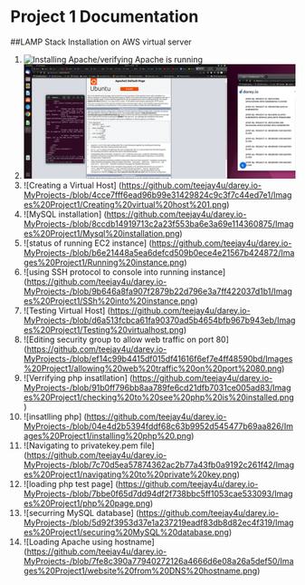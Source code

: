 # Project 1 Documentation 
##LAMP Stack Installation on AWS virtual server 

1. ![Installing Apache/verifying Apache is running](Apache%20Running%20.png)
1. ![Apache default page with public IP](/Images%20Project1/Apache%20default%20page.png)
1.  ![Creating a Virtual Host]
    (https://github.com/teejay4u/darey.io-MyProjects-/blob/4cce7fff6ead96b99e31429824c9c3f7c44ed7e1/Images%20Project1/Creating%20virtual%20host%201.png)
1.  ![MySQL installation]
    (https://github.com/teejay4u/darey.io-MyProjects-/blob/8ccdb14919713c2a23f553ba6e3a69e114360875/Images%20Project1/Mysql%20installation.png)
1.  ![status of running EC2 instance]
    (https://github.com/teejay4u/darey.io-MyProjects-/blob/b6e21448a5ea6defcd509b0ece4e21567b424872/Images%20Project1/Running%20instance.png)
1.  ![using SSH protocol to console into running instance]
    (https://github.com/teejay4u/darey.io-MyProjects-/blob/9b646a8fa907f2879b22d796e3a7ff422037d1b1/Images%20Project1/SSh%20into%20instance.png)
1.  ![Testing Virtual Host]
    (https://github.com/teejay4u/darey.io-MyProjects-/blob/d6a513fcbca61fa90370ad5b4654bfb967b943eb/Images%20Project1/Testing%20virtualhost.png)
1.  ![Editing security group to allow web traffic on port 80]
    (https://github.com/teejay4u/darey.io-MyProjects-/blob/ef14c99b4415df015df41616f6ef7e4ff48590bd/Images%20Project1/allowing%20web%20traffic%20on%20port%2080.png)
1.  ![Verrifying php insatllation]
    (https://github.com/teejay4u/darey.io-MyProjects-/blob/91b0ff796bb8aa789fe6cd21dfb7031ce005ad83/Images%20Project1/checking%20to%20see%20php%20is%20installed.png)
1.  ![insatlling php]
    (https://github.com/teejay4u/darey.io-MyProjects-/blob/04e4d2b5394fddf68c63b9952d545477b69aa826/Images%20Project1/installing%20php%20.png)
1.  ![Navigating to privatekey.pem file]
    (https://github.com/teejay4u/darey.io-MyProjects-/blob/7c70d5ea57874362ac2b77a43fb0a9192c261f42/Images%20Project1/navigating%20to%20private%20key.png)
1.  ![loading php test page]
    (https://github.com/teejay4u/darey.io-MyProjects-/blob/7bbe0f65d7dd94df2f738bbc5ff1053cae533093/Images%20Project1/php%20page.png)
1.  ![securring MySQL database]
    (https://github.com/teejay4u/darey.io-MyProjects-/blob/5d92f3953d37e1a237219eadf83db8d82ec4f319/Images%20Project1/securing%20MySQL%20database.png)
1.  ![Loading Apache using hostname]
    (https://github.com/teejay4u/darey.io-MyProjects-/blob/7fe8c390a77940272126a4666d6e08a26a5def50/Images%20Project1/website%20from%20DNS%20hostname.png)


